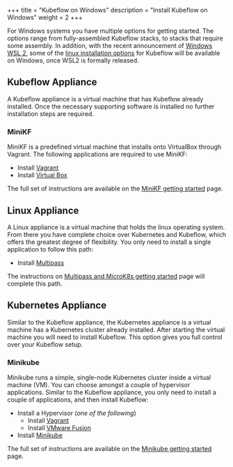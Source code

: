 +++
title = "Kubeflow on Windows"
description = "Install Kubeflow on Windows"
weight = 2
+++

<!--
  TODO: Create a table that summarizes the options below, helping the user choose
        more quickly
  TODO: Surface the windows specific instructions here. For instance, when WSL2 is
        available more broadly, add instructions here.
-->

For Windows systems you have multiple options for getting started. The options range
from fully-assembled Kubeflow stacks, to stacks that require some assembly.
In addition, with the recent announcement of
[Windows WSL 2](https://devblogs.microsoft.com/commandline/announcing-wsl-2/),
some of the [linux installation options](/docs/started/workstation/getting-started-linux)
for Kubeflow will be available on Windows, once WSL2 is formally released.

## Kubeflow Appliance

A Kubeflow appliance is a virtual machine that has Kubeflow already installed. Once the
necessary supporting software is installed no further installation steps are required.

### MiniKF

MiniKF is a predefined virtual machine that installs onto VirtualBox through Vagrant.
The following applications are required to use MiniKF:

- Install [Vagrant](https://www.vagrantup.com/downloads.html)
- Install [Virtual Box](https://www.virtualbox.org/wiki/Downloads)

The full set of instructions are available on the
[MiniKF getting started](/docs/reference/virtual-dev/getting-started-minikf/) page.

## Linux Appliance

A Linux appliance is a virtual machine that holds the linux operating system. From there
you have complete choice over Kubernetes and Kubeflow, which offers the greatest degree
of flexibility. You only need to install a single application to follow this path:

- Install [Multipass](https://multipass.run/#install)

The instructions on [Multipass and MicroK8s getting started](/docs/reference/virtual-dev/getting-started-multipass/)
page will complete this path.

## Kubernetes Appliance

Similar to the Kubeflow appliance, the Kubernetes appliance is a virtual machine has a
Kubernetes cluster already installed. After starting the virtual machine you will need
to install Kubeflow. This option gives you full control over your Kubeflow setup.

### Minikube

Minikube runs a simple, single-node Kubernetes cluster inside a virtual machine (VM).
You can choose amongst a couple of hypervisor applications. Similar to the Kubeflow
appliance, you only need to install a couple of applications, and then install Kubeflow:

- Install a Hypervisor (*one of the following*)
  - Install [Vagrant](https://www.vagrantup.com/downloads.html)
  - Install [VMware Fusion](https://www.vmware.com/products/fusion)
- Install [Minikube](https://github.com/kubernetes/minikube/releases)

The full set of instructions are available on the
[Minikube getting started](/docs/reference/virtual-dev/getting-started-minikube/) page.

